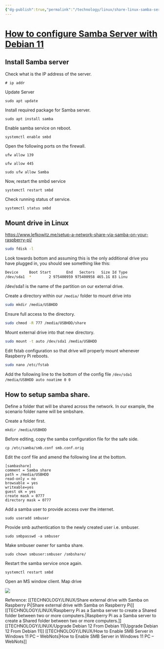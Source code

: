```yaml
---
{"dg-publish":true,"permalink":"/technology/linux/share-linux-samba-server-with-w-indows-11/","tags":["linux"],"noteIcon":""}
---
```


# [How to configure Samba Server with Debian 11](https://unixcop.com/how-to-configure-samba-server-with-debian-11/)

## Install Samba server

Check what is the IP address of the server.

```
# ip addr
```

Update Server

```
sudo apt update
```

Install required package for Samba server.

```
sudo apt install samba
```

Enable samba service on reboot.

```
systemctl enable smbd
```

Open the following ports on the firewall.

```
ufw allow 139

ufw allow 445 

sudo ufw allow Samba
```

Now, restart the smbd service

```
systemctl restart smbd
```

Check running status of service.

```
systemctl status smbd
```

## Mount drive in Linux

https://www.lefkowitz.me/setup-a-network-share-via-samba-on-your-raspberry-pi/

```bash
sudo fdisk -l
```

Look towards bottom and assuming this is the only additional drive you have plugged in, you should see something like this:

```bash
Device     Boot Start       End   Sectors   Size Id Type
/dev/sda1  *        2 975400959 975400958 465.1G 83 Linu
```

/dev/sda1 is the name of the partition on our external drive.

Create a directory within our `/media/` folder to mount drive into

```bash
sudo mkdir /media/USBHDD
```

Ensure full access to the directory.

```bash
sudo chmod -R 777 /media/USBHDD/share
```

Mount external drive into that new directory.

```bash
sudo mount -t auto /dev/sda1 /media/USBHDD
```

Edit fstab configuration so that drive will properly mount whenever Raspberry Pi reboots.

```bash
sudo nano /etc/fstab
```

Add the following line to the bottom of the config file
`/dev/sda1 /media/USBHDD auto noatime 0 0` 
## How to setup samba share.

Define a folder that will be shared across the network. In our example, the scenario folder name will be smbshare.

Create a folder first.

```
mkdir /media/USBHDD
```

Before editing, copy the samba configuration file for the safe side.

```
cp /etc/samba/smb.conf smb.conf.orig
```

Edit the conf file and amend the following line at the bottom.

```
[sambashare]
comment = Samba share
path = /media/USBHDD
read-only = no
browsable = yes
writeable=yes
guest ok = yes
create mask = 0777
directory mask = 0777
```

Add a samba user to provide access over the internet.

```
sudo useradd smbuser
```

Provide smb authentication to the newly created user i.e. smbuser.

```
sudo smbpasswd -a smbuser
```

Make smbuser owner for samba share.

```
sudo chown smbuser:smbuser /smbshare/
```

Restart the samba service once again.

```
systemctl restart smbd
```

Open an MS window client. Map drive

![](https://unixcop.com/wp-content/uploads/2021/09/image-95.png)

Reference: 
[[TECHNOLOGY/LINUX/Share external drive with Samba on Raspberry Pi\|Share external drive with Samba on Raspberry Pi]]
[[TECHNOLOGY/LINUX/Raspberry Pi as a Samba server to create a Shared folder between two or more computers.\|Raspberry Pi as a Samba server to create a Shared folder between two or more computers.]]
[[TECHNOLOGY/LINUX/Upgrade Debian 12 From Debian 11\|Upgrade Debian 12 From Debian 11]]
[[TECHNOLOGY/LINUX/How to Enable SMB Server in Windows 11 PC – WebNots\|How to Enable SMB Server in Windows 11 PC – WebNots]]